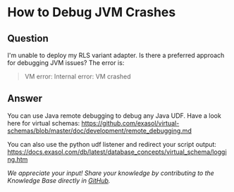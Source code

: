 # How to Debug JVM Crashes

## Question
I'm unable to deploy my RLS variant adapter.  Is there a preferred approach for debugging JVM issues?  The error is:
> VM error: Internal error: VM crashed

## Answer
You can use Java remote debugging to debug any Java UDF.  Have a look here for virtual schemas: https://github.com/exasol/virtual-schemas/blob/master/doc/development/remote_debugging.md 

You can also use the python udf listener and redirect your script output:
https://docs.exasol.com/db/latest/database_concepts/virtual_schema/logging.htm

*We appreciate your input! Share your knowledge by contributing to the Knowledge Base directly in [GitHub](https://github.com/exasol/public-knowledgebase).* 